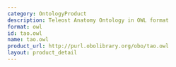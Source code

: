 ```yaml
---
category: OntologyProduct
description: Teleost Anatomy Ontology in OWL format
format: owl
id: tao.owl
name: tao.owl
product_url: http://purl.obolibrary.org/obo/tao.owl
layout: product_detail
---
```

